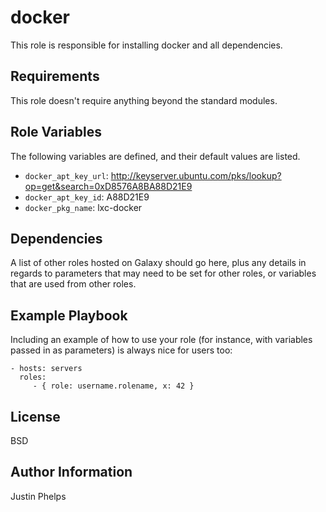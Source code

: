 docker
========

This role is responsible for installing docker and all dependencies.

Requirements
------------

This role doesn't require anything beyond the standard modules.

Role Variables
--------------

The following variables are defined, and their default values are listed.

* `docker_apt_key_url`: http://keyserver.ubuntu.com/pks/lookup?op=get&search=0xD8576A8BA88D21E9
* `docker_apt_key_id`: A88D21E9
* `docker_pkg_name`: lxc-docker

Dependencies
------------

A list of other roles hosted on Galaxy should go here, plus any details in regards to parameters that may need to be set for other roles, or variables that are used from other roles.

Example Playbook
-------------------------

Including an example of how to use your role (for instance, with variables passed in as parameters) is always nice for users too:

    - hosts: servers
      roles:
         - { role: username.rolename, x: 42 }

License
-------

BSD

Author Information
------------------

Justin Phelps
